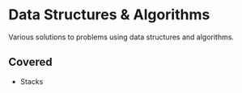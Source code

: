 # Data Structures & Algorithms

Various solutions to problems using data structures and algorithms.

## Covered

- Stacks